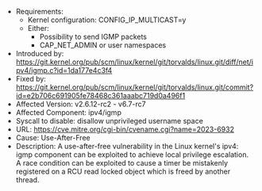 - Requirements:
    - Kernel configuration: CONFIG_IP_MULTICAST=y
    - Either:
        - Possibility to send IGMP packets
        - CAP_NET_ADMIN or user namespaces
- Introduced by: https://git.kernel.org/pub/scm/linux/kernel/git/torvalds/linux.git/diff/net/ipv4/igmp.c?id=1da177e4c3f4
- Fixed by: https://git.kernel.org/pub/scm/linux/kernel/git/torvalds/linux.git/commit?id=e2b706c691905fe78468c361aaabc719d0a496f1
- Affected Version: v2.6.12-rc2 - v6.7-rc7
- Affected Component: ipv4/igmp
- Syscall to disable: disallow unprivileged username space
- URL: https://cve.mitre.org/cgi-bin/cvename.cgi?name=2023-6932
- Cause: Use-After-Free
- Description: A use-after-free vulnerability in the Linux kernel's ipv4: igmp component can be exploited to achieve local privilege escalation. A race condition can be exploited to cause a timer be mistakenly registered on a RCU read locked object which is freed by another thread.
